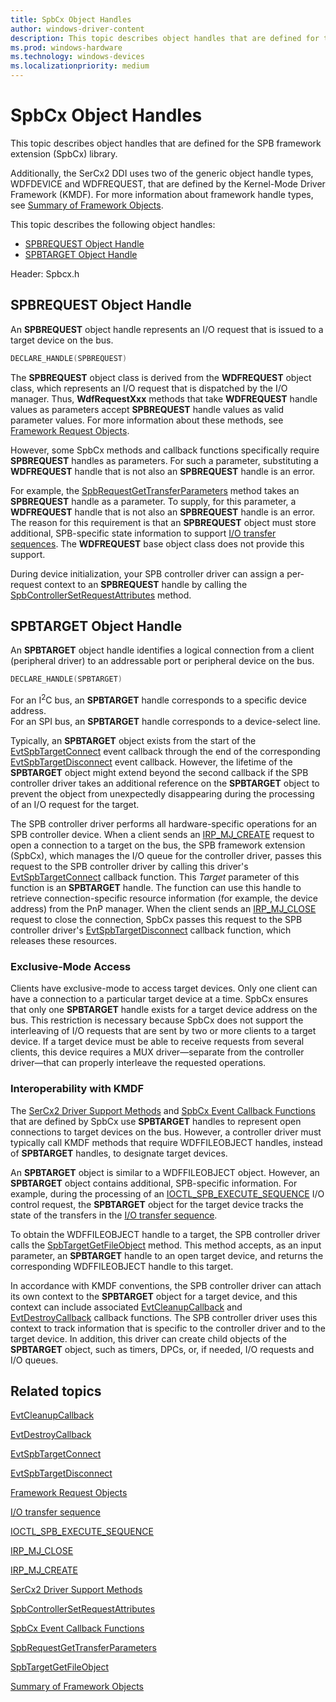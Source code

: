 ```yaml
---
title: SpbCx Object Handles
author: windows-driver-content
description: This topic describes object handles that are defined for the SPB framework extension (SpbCx) library.
ms.prod: windows-hardware
ms.technology: windows-devices
ms.localizationpriority: medium
---
```


# SpbCx Object Handles
This topic describes object handles that are defined for the SPB framework extension (SpbCx) library. 

Additionally, the SerCx2 DDI uses two of the generic object handle types, WDFDEVICE and WDFREQUEST, that are defined by the Kernel-Mode Driver Framework (KMDF). 
For more information about framework handle types, see [Summary of Framework Objects](https://docs.microsoft.com/en-us/windows-hardware/drivers/wdf/summary-of-framework-objects).

This topic describes the following object handles:

* [SPBREQUEST Object Handle](#SPBREQUEST)
* [SPBTARGET Object Handle](#SPBTARGET)

Header: Spbcx.h

##  SPBREQUEST Object Handle
An **SPBREQUEST** object handle represents an I/O request that is issued to a target device on the bus.

```cpp
DECLARE_HANDLE(SPBREQUEST)
```

The **SPBREQUEST** object class is derived from the **WDFREQUEST** object class, which represents an I/O request that is dispatched by the I/O manager. 
Thus, **WdfRequestXxx** methods that take **WDFREQUEST** handle values as parameters accept **SPBREQUEST** handle values as valid parameter values. 
For more information about these methods, see [Framework Request Objects](https://docs.microsoft.com/en-us/windows-hardware/drivers/wdf/framework-request-objects).

However, some SpbCx methods and callback functions specifically require **SPBREQUEST** handles as parameters. 
For such a parameter, substituting a **WDFREQUEST** handle that is not also an **SPBREQUEST** handle is an error.

For example, the [SpbRequestGetTransferParameters](https://msdn.microsoft.com/library/windows/hardware/hh450924) method takes an **SPBREQUEST** handle as a parameter. 
To supply, for this parameter, a **WDFREQUEST** handle that is not also an **SPBREQUEST** handle is an error. 
The reason for this requirement is that an **SPBREQUEST** object must store additional, SPB-specific state information to support [I/O transfer sequences](https://docs.microsoft.com/en-us/windows-hardware/drivers/spb/i-o-transfer-sequences). 
The **WDFREQUEST** base object class does not provide this support.

During device initialization, your SPB controller driver can assign a per-request context to an **SPBREQUEST** handle by calling the [SpbControllerSetRequestAttributes](https://msdn.microsoft.com/library/windows/hardware/hh450908) method.
  
##  SPBTARGET Object Handle
An **SPBTARGET** object handle identifies a logical connection from a client (peripheral driver) to an addressable port or peripheral device on the bus.
   
   ```cpp
   DECLARE_HANDLE(SPBTARGET)
   ```
For an I<sup>2</sup>C bus, an **SPBTARGET** handle corresponds to a specific device address.  
For an SPI bus, an **SPBTARGET** handle corresponds to a device-select line.

Typically, an **SPBTARGET** object exists from the start of the [EvtSpbTargetConnect](https://msdn.microsoft.com/library/windows/hardware/hh450818) event callback through the end of the corresponding [EvtSpbTargetDisconnect](https://msdn.microsoft.com/library/windows/hardware/hh450820) event callback. However, the lifetime of the **SPBTARGET** object might extend beyond the second callback if the SPB controller driver takes an additional reference on the **SPBTARGET** object to prevent the object from unexpectedly disappearing during the processing of an I/O request for the target.

The SPB controller driver performs all hardware-specific operations for an SPB controller device. 
When a client sends an [IRP_MJ_CREATE](https://msdn.microsoft.com/library/windows/hardware/ff548630) request to open a connection to a target on the bus, the SPB framework extension (SpbCx), which manages the I/O queue for the controller driver, passes this request to the SPB controller driver by calling this driver's [EvtSpbTargetConnect](https://msdn.microsoft.com/library/windows/hardware/hh450818) callback function. 
This _Target_ parameter of this function is an **SPBTARGET** handle. 
The function can use this handle to retrieve connection-specific resource information (for example, the device address) from the PnP manager. 
When the client sends an [IRP_MJ_CLOSE](https://msdn.microsoft.com/library/windows/hardware/ff550720) request to close the connection, SpbCx passes this request to the SPB controller driver's [EvtSpbTargetDisconnect](https://msdn.microsoft.com/library/windows/hardware/hh450820) callback function, which releases these resources.

### Exclusive-Mode Access
Clients have exclusive-mode to access target devices. Only one client can have a connection to a particular target device at a time. 
SpbCx ensures that only one **SPBTARGET** handle exists for a target device address on the bus. 
This restriction is necessary because SpbCx does not support the interleaving of I/O requests that are sent by two or more clients to a target device. 
If a target device must be able to receive requests from several clients, this device requires a MUX driver—separate from the controller driver—that can properly interleave the requested operations.

### Interoperability with KMDF
The [SerCx2 Driver Support Methods](https://msdn.microsoft.com/library/windows/hardware/dn265323) and [SpbCx Event Callback Functions](https://msdn.microsoft.com/library/windows/hardware/hh450911) that are defined by SpbCx use **SPBTARGET** handles to represent open connections to target devices on the bus. 
However, a controller driver must typically call KMDF methods that require WDFFILEOBJECT handles, instead of **SPBTARGET** handles, to designate target devices.

An **SPBTARGET** object is similar to a WDFFILEOBJECT object. However, an **SPBTARGET** object contains additional, SPB-specific information. 
For example, during the processing of an [IOCTL_SPB_EXECUTE_SEQUENCE](https://msdn.microsoft.com/library/windows/hardware/hh450857) I/O control request, the **SPBTARGET** object for the target device tracks the state of the transfers in the [I/O transfer sequence](https://docs.microsoft.com/en-us/windows-hardware/drivers/spb/i-o-transfer-sequences).

To obtain the WDFFILEOBJECT handle to a target, the SPB controller driver calls the [SpbTargetGetFileObject](https://msdn.microsoft.com/library/windows/hardware/hh450927) method. 
This method accepts, as an input parameter, an **SPBTARGET** handle to an open target device, and returns the corresponding WDFFILEOBJECT handle to this target.

In accordance with KMDF conventions, the SPB controller driver can attach its own context to the **SPBTARGET** object for a target device, and this context can include associated [EvtCleanupCallback](https://msdn.microsoft.com/library/windows/hardware/ff540840) and [EvtDestroyCallback](https://msdn.microsoft.com/library/windows/hardware/ff540841) callback functions. 
The SPB controller driver uses this context to track information that is specific to the controller driver and to the target device. 
In addition, this driver can create child objects of the **SPBTARGET** object, such as timers, DPCs, or, if needed, I/O requests and I/O queues.
 
## Related topics

[EvtCleanupCallback](https://msdn.microsoft.com/library/windows/hardware/ff540840)

[EvtDestroyCallback](https://msdn.microsoft.com/library/windows/hardware/ff540841)

[EvtSpbTargetConnect](https://msdn.microsoft.com/library/windows/hardware/hh450818)

[EvtSpbTargetDisconnect](https://msdn.microsoft.com/library/windows/hardware/hh450820)

[Framework Request Objects](https://docs.microsoft.com/en-us/windows-hardware/drivers/wdf/framework-request-objects)

[I/O transfer sequence](https://docs.microsoft.com/en-us/windows-hardware/drivers/spb/i-o-transfer-sequences)

[IOCTL_SPB_EXECUTE_SEQUENCE](https://msdn.microsoft.com/library/windows/hardware/hh450857)

[IRP_MJ_CLOSE](https://msdn.microsoft.com/library/windows/hardware/ff550720)

[IRP_MJ_CREATE](https://msdn.microsoft.com/library/windows/hardware/ff548630)

[SerCx2 Driver Support Methods](https://msdn.microsoft.com/library/windows/hardware/dn265323)

[SpbControllerSetRequestAttributes](https://msdn.microsoft.com/library/windows/hardware/hh450908)

[SpbCx Event Callback Functions](https://msdn.microsoft.com/library/windows/hardware/hh450911)

[SpbRequestGetTransferParameters](https://msdn.microsoft.com/library/windows/hardware/hh450924)

[SpbTargetGetFileObject](https://msdn.microsoft.com/library/windows/hardware/hh450927)

[Summary of Framework Objects](https://docs.microsoft.com/en-us/windows-hardware/drivers/wdf/summary-of-framework-objects)



